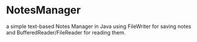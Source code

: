 # NotesManager
a simple text-based Notes Manager in Java using FileWriter for saving notes and BufferedReader/FileReader for reading them.
